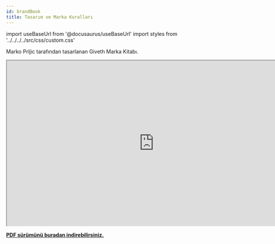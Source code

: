 ```yaml
---
id: brandBook
title: Tasarım ve Marka Kuralları
---
```

import useBaseUrl from '@docusaurus/useBaseUrl'
import styles from '../../../../src/css/custom.css'



Marko Prljic tarafından tasarlanan Giveth Marka Kitabı.

<iframe  width="800" height="450" src="https://www.figma.com/embed?embed_host=share&url=https%3A%2F%2Fwww.figma.com%2Fproto%2FbV3f7aLHK2pIs7tlzLGVgH%2FGiveth.io-Branding%3Fpage-id%3D387%253A0%26node-id%3D387%253A1%26viewport%3D255%252C254%252C0.03944773226976395%26scaling%3Dscale-down-width" allowfullscreen></iframe>

**[PDF sürümünü buradan indirebilirsiniz.](/tr/downloads/Giveth.io_Branding_23-May-2021-195534.pdf)**
